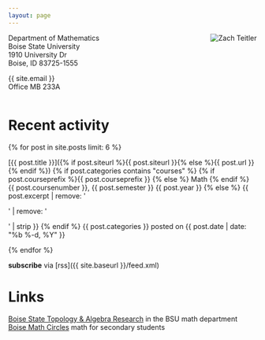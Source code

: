 ```yaml
---
layout: page
---
```


<img style="float:right;margin-left:10px" src="{{ site.baseurl }}/assets/img/me_2012_08_17.png" alt="Zach Teitler" />

Department of Mathematics  
Boise State University  
1910 University Dr  
Boise, ID 83725-1555  

{{ site.email }}  
Office MB 233A


<div style="clear:both"></div>

# Recent activity

{% for post in site.posts limit: 6 %}

[{{ post.title }}]({% if post.siteurl %}{{ post.siteurl }}{% else %}{{ post.url }}{% endif %})
{% if post.categories contains "courses" %} {% if post.courseprefix %}{{ post.courseprefix }} {% else %} Math {% endif %} {{ post.coursenumber }}, {{ post.semester }} {{ post.year }} {% else %} {{ post.excerpt | remove: '<p>' | remove: '</p>' | strip }} {% endif %}
<span class="post-meta"><span class="category_name">{{ post.categories }}</span> posted on {{ post.date | date: "%b %-d, %Y" }}</span>

{% endfor %}

**subscribe** via [rss]({{ site.baseurl }}/feed.xml)

# Links

[Boise State Topology & Algebra Research](https://www.boisestate.edu/math/research/topology/) in the BSU math department
[Boise Math Circles](https://www.boisestate.edu/math/circles/) math for secondary students
